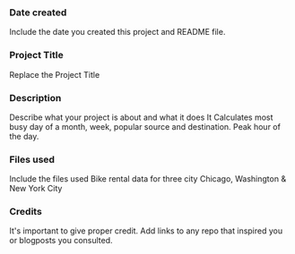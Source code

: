 ### Date created
Include the date you created this project and README file.

### Project Title
Replace the Project Title

### Description
Describe what your project is about and what it does
It Calculates most busy day of a month, week, popular source and destination.
Peak hour of the day.

### Files used
Include the files used Bike rental data for three city Chicago, Washington & New York City

### Credits
It's important to give proper credit. Add links to any repo that inspired you or blogposts you consulted.

